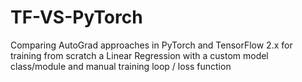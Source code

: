 # TF-VS-PyTorch

Comparing AutoGrad approaches in PyTorch and TensorFlow 2.x for training from scratch a Linear Regression with a custom model class/module and manual training loop / loss function
